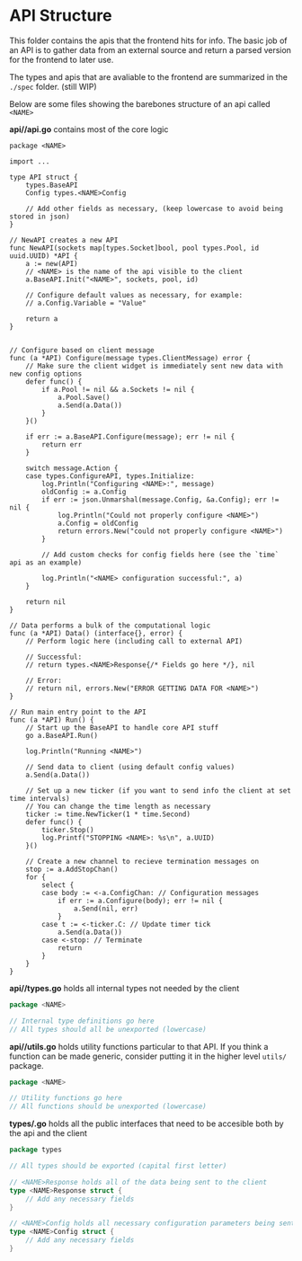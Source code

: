 # API Structure


This folder contains the apis that the frontend hits for info. The basic job of an API is to gather data from
an external source and return a parsed version for the frontend to later use. 

The types and apis that are avaliable to the frontend are summarized in the `./spec` folder. (still WIP)

Below are some files showing the barebones structure of an api called `<NAME>`

**api/<NAME>/api.go** contains most of the core logic

```text
package <NAME>

import ...

type API struct {
	types.BaseAPI
	Config types.<NAME>Config
	
    // Add other fields as necessary, (keep lowercase to avoid being stored in json)
}

// NewAPI creates a new API
func NewAPI(sockets map[types.Socket]bool, pool types.Pool, id uuid.UUID) *API {
	a := new(API)
	// <NAME> is the name of the api visible to the client
	a.BaseAPI.Init("<NAME>", sockets, pool, id)

    // Configure default values as necessary, for example:
    // a.Config.Variable = "Value"

	return a
}


// Configure based on client message
func (a *API) Configure(message types.ClientMessage) error {
    // Make sure the client widget is immediately sent new data with new config options
	defer func() {
		if a.Pool != nil && a.Sockets != nil {
			a.Pool.Save()
			a.Send(a.Data())
		}
	}()

	if err := a.BaseAPI.Configure(message); err != nil {
		return err
	}

	switch message.Action {
	case types.ConfigureAPI, types.Initialize:
		log.Println("Configuring <NAME>:", message)
		oldConfig := a.Config
		if err := json.Unmarshal(message.Config, &a.Config); err != nil {
			log.Println("Could not properly configure <NAME>")
			a.Config = oldConfig
			return errors.New("could not properly configure <NAME>")
		}

		// Add custom checks for config fields here (see the `time` api as an example)

		log.Println("<NAME> configuration successful:", a)
	}

	return nil
}

// Data performs a bulk of the computational logic
func (a *API) Data() (interface{}, error) {
	// Perform logic here (including call to external API)
    
    // Successful:
    // return types.<NAME>Response{/* Fields go here */}, nil

    // Error:
    // return nil, errors.New("ERROR GETTING DATA FOR <NAME>")
}

// Run main entry point to the API
func (a *API) Run() {
    // Start up the BaseAPI to handle core API stuff
	go a.BaseAPI.Run()

	log.Println("Running <NAME>")

    // Send data to client (using default config values)
	a.Send(a.Data())
    
    // Set up a new ticker (if you want to send info the client at set time intervals)
    // You can change the time length as necessary
	ticker := time.NewTicker(1 * time.Second)
	defer func() {
		ticker.Stop()
		log.Printf("STOPPING <NAME>: %s\n", a.UUID)
	}()

    // Create a new channel to recieve termination messages on
	stop := a.AddStopChan()
	for {
		select {
		case body := <-a.ConfigChan: // Configuration messages
			if err := a.Configure(body); err != nil {
				a.Send(nil, err)
			}
		case t := <-ticker.C: // Update timer tick
			a.Send(a.Data())
		case <-stop: // Terminate
			return
		}
	}
}
```

**api/<NAME>/types.go** holds all internal types not needed by the client
```go
package <NAME>

// Internal type definitions go here
// All types should all be unexported (lowercase)
```

**api/<NAME>/utils.go** holds utility functions particular to that API.
If you think a function can be made generic, consider putting it in the higher level `utils/` package.

```go
package <NAME>

// Utility functions go here
// All functions should be unexported (lowercase)
```

**types/<NAME>.go** holds all the public interfaces that need to be accesible both by the api and the client
```go
package types

// All types should be exported (capital first letter)

// <NAME>Response holds all of the data being sent to the client
type <NAME>Response struct {
	// Add any necessary fields
}

// <NAME>Config holds all necessary configuration parameters being sent from the client
type <NAME>Config struct {
	// Add any necessary fields
}

```
